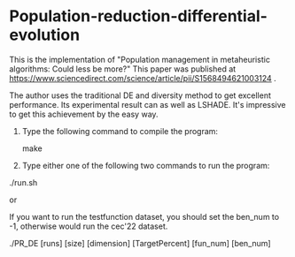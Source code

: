# Population-reduction-differential-evolution

This is the implementation of "Population management in metaheuristic algorithms: Could less be more?"
This paper was published at https://www.sciencedirect.com/science/article/pii/S1568494621003124 . 

The author uses the traditional DE and diversity method to get excellent performance. Its experimental result can as well as LSHADE.
It's impressive to get this achievement by the easy way.



1. Type the following command to compile the program:

   make

2. Type either one of the following two commands to run the program:

  ./run.sh
  
  or
  
If you want to run the testfunction dataset, you should set the ben_num to -1, otherwise would run the cec'22 dataset.

./PR_DE [runs] [size] [dimension] [TargetPercent] [fun_num] [ben_num] 

